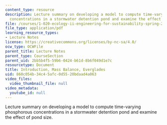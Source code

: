 ```yaml
---
content_type: resource
description: Lecture summary on developing a model to compute time-varying phosphorous
  concentrations in a stormwater detention pond and examine the effect of pond size.
file: /courses/1-020-ecology-ii-engineering-for-sustainability-spring-2008/860c054b34c45afc0d5520bdaad4a063_lec1_2.pdf
file_type: application/pdf
learning_resource_types:
- Lecture Notes
license: https://creativecommons.org/licenses/by-nc-sa/4.0/
ocw_type: OCWFile
parent_title: Lecture Notes
parent_type: CourseSection
parent_uid: 2bb5b4f5-59b6-0424-b61d-8b6f049d1e7c
resourcetype: Document
title: Introduction, Mass Balance, Everglades
uid: 860c054b-34c4-5afc-0d55-20bdaad4a063
video_files:
  video_thumbnail_file: null
video_metadata:
  youtube_id: null
---
```

Lecture summary on developing a model to compute time-varying phosphorous concentrations in a stormwater detention pond and examine the effect of pond size.